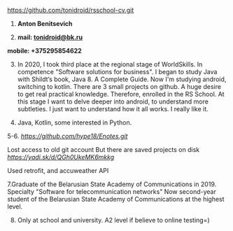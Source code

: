 https://github.com/tonidroid/rsschool-cv.git
1. **Anton Benitsevich**

2.	**mail: tonidroid@bk.ru**
	
  **mobile: +375295854622**
	
3. In 2020, I took third place at the regional stage of WorldSkills. In competence "Software solutions for business".
I began to study Java with Shildt’s book, Java 8. A Complete Guide.
Now I'm studying android, switching to kotlin.
There are 3 small projects on github.
  A huge desire to get real practical knowledge. Therefore, enrolled in the RS School. At this stage I want to delve deeper into android, to understand more subtleties.
  I just want to understand how it all works. I really like it.

4. Java, Kotlin, some interested in Python.

5-6. *https://github.com/hype18/Enotes.git*

Lost access to old git account But there are saved projects on disk
*https://yadi.sk/d/QGh0UkeMK6mkkg*

Used retrofit, and accuweather API

7.Graduate of the Belarusian State Academy of Communications in 2019. Specialty "Software for telecommunication networks"
 Now second-year student of the Belarusian State Academy of Communications at the highest level.

8. Only at school and university. A2 level if believe to online testing=)

